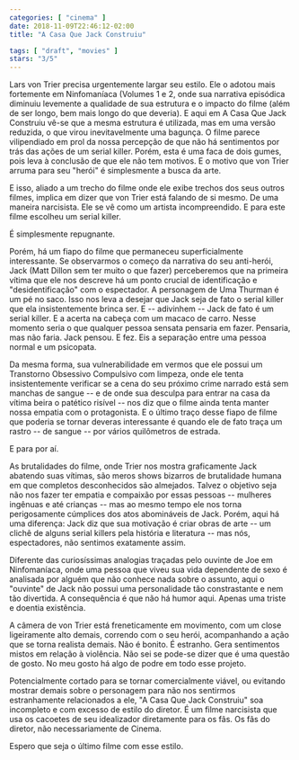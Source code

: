 ```yaml
---
categories: [ "cinema" ]
date: 2018-11-09T22:46:12-02:00
title: "A Casa Que Jack Construiu"

tags: [ "draft", "movies" ]
stars: "3/5"
---
```

Lars von Trier precisa urgentemente largar seu estilo. Ele o adotou mais fortemente em Ninfomaníaca (Volumes 1 e 2, onde sua narrativa episódica diminuiu levemente a qualidade de sua estrutura e o impacto do filme (além de ser longo, bem mais longo do que deveria). E aqui em A Casa Que Jack Construiu vê-se que a mesma estrutura é utilizada, mas em uma versão reduzida, o que virou inevitavelmente uma bagunça. O filme parece vilipendiado em prol da nossa percepção de que não há sentimentos por trás das ações de um serial killer. Porém, esta é uma faca de dois gumes, pois leva à conclusão de que ele não tem motivos. E o motivo que von Trier arruma para seu "herói" é simplesmente a busca da arte.

E isso, aliado a um trecho do filme onde ele exibe trechos dos seus outros filmes, implica em dizer que von Trier está falando de si mesmo. De uma maneira narcisista. Ele se vê como um artista incompreendido. E para este filme escolheu um serial killer.

É simplesmente repugnante.

Porém, há um fiapo do filme que permaneceu superficialmente interessante. Se observarmos o começo da narrativa do seu anti-herói, Jack (Matt Dillon sem ter muito o que fazer) perceberemos que na primeira vítima que ele nos descreve há um ponto crucial de identificação e "desidentificação" com o espectador. A personagem de Uma Thurman é um pé no saco. Isso nos leva a desejar que Jack seja de fato o serial killer que ela insistentemente brinca ser. E -- adivinhem -- Jack de fato é um serial killer. E a acerta na cabeça com um macaco de carro. Nesse momento seria o que qualquer pessoa sensata pensaria em fazer. Pensaria, mas não faria. Jack pensou. E fez. Eis a separação entre uma pessoa normal e um psicopata.

Da mesma forma, sua vulnerabilidade em vermos que ele possui um Transtorno Obsessivo Compulsivo com limpeza, onde ele tenta insistentemente verificar se a cena do seu próximo crime narrado está sem manchas de sangue -- e de onde sua desculpa para entrar na casa da vítima beira o patético risível -- nos diz que o filme ainda tenta manter nossa empatia com o protagonista. E o último traço desse fiapo de filme que poderia se tornar deveras interessante é quando ele de fato traça um rastro -- de sangue -- por vários quilômetros de estrada.

E para por aí.

As brutalidades do filme, onde Trier nos mostra graficamente Jack abatendo suas vítimas, são meros shows bizarros de brutalidade humana em que completos desconhecidos são almejados. Talvez o objetivo seja não nos fazer ter empatia e compaixão por essas pessoas -- mulheres ingênuas e até crianças -- mas ao mesmo tempo ele nos torna perigosamente cúmplices dos atos abomináveis de Jack. Porém, aqui há uma diferença: Jack diz que sua motivação é criar obras de arte -- um clichê de alguns serial killers pela história e literatura -- mas nós, espectadores, não sentimos exatamente assim.

Diferente das curiosíssimas analogias traçadas pelo ouvinte de Joe em Ninfomaníaca, onde uma pessoa que viveu sua vida dependente de sexo é analisada por alguém que não conhece nada sobre o assunto, aqui o "ouvinte" de Jack não possui uma personalidade tão constrastante e nem tão divertida. A consequência é que não há humor aqui. Apenas uma triste e doentia existência.

A câmera de von Trier está freneticamente em movimento, com um close ligeiramente alto demais, correndo com o seu herói, acompanhando a ação que se torna realista demais. Não é bonito. É estranho. Gera sentimentos mistos em relação à violência. Não sei se pode-se dizer que é uma questão de gosto. No meu gosto há algo de podre em todo esse projeto.

Potencialmente cortado para se tornar comercialmente viável, ou evitando mostrar demais sobre o personagem para não nos sentirmos estranhamente relacionados a ele, "A Casa Que Jack Construiu" soa incompleto e com excesso de estilo do diretor. É um filme narcisista que usa os cacoetes de seu idealizador diretamente para os fãs. Os fãs do diretor, não necessariamente de Cinema.

Espero que seja o último filme com esse estilo.

